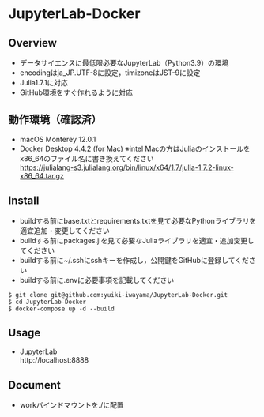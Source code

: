 # JupyterLab-Docker

## Overview
- データサイエンスに最低限必要なJupyterLab（Python3.9）の環境
- encodingはja_JP.UTF-8に設定，timizoneはJST-9に設定
- Julia1.7.1に対応
- GitHub環境をすぐ作れるように対応

## 動作環境（確認済）
- macOS Monterey 12.0.1
- Docker Desktop 4.4.2 (for Mac)
※intel Macの方はJuliaのインストールをx86_64のファイル名に書き換えてください\
https://julialang-s3.julialang.org/bin/linux/x64/1.7/julia-1.7.2-linux-x86_64.tar.gz


## Install
- buildする前にbase.txtとrequirements.txtを見て必要なPythonライブラリを適宜追加・変更してください
- buildする前にpackages.jlを見て必要なJuliaライブラリを適宜・追加変更してください
- buildする前に~/.sshにsshキーを作成し，公開鍵をGitHubに登録してください
- buildする前に.envに必要事項を記載してください
```
$ git clone git@github.com:yuiki-iwayama/JupyterLab-Docker.git
$ cd JupyterLab-Docker
$ docker-compose up -d --build
```

## Usage
- JupyterLab\
http://localhost:8888

## Document
- workバインドマウントを./に配置
